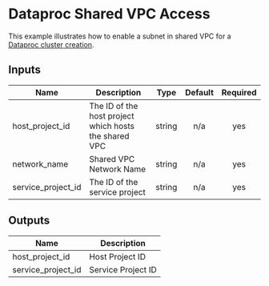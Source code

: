 # Dataproc Shared VPC Access

This example illustrates how to enable a subnet in shared VPC for a [Dataproc cluster creation]( https://cloud.google.com/dataproc/docs/concepts/configuring-clusters/network#creating_a_cluster_that_uses_a_vpc_network_in_another_project).

<!-- BEGINNING OF PRE-COMMIT-TERRAFORM DOCS HOOK -->
## Inputs

| Name | Description | Type | Default | Required |
|------|-------------|:----:|:-----:|:-----:|
| host\_project\_id | The ID of the host project which hosts the shared VPC | string | n/a | yes |
| network\_name | Shared VPC Network Name | string | n/a | yes |
| service\_project\_id | The ID of the service project | string | n/a | yes |

## Outputs

| Name | Description |
|------|-------------|
| host\_project\_id | Host Project ID |
| service\_project\_id | Service Project ID |

<!-- END OF PRE-COMMIT-TERRAFORM DOCS HOOK -->